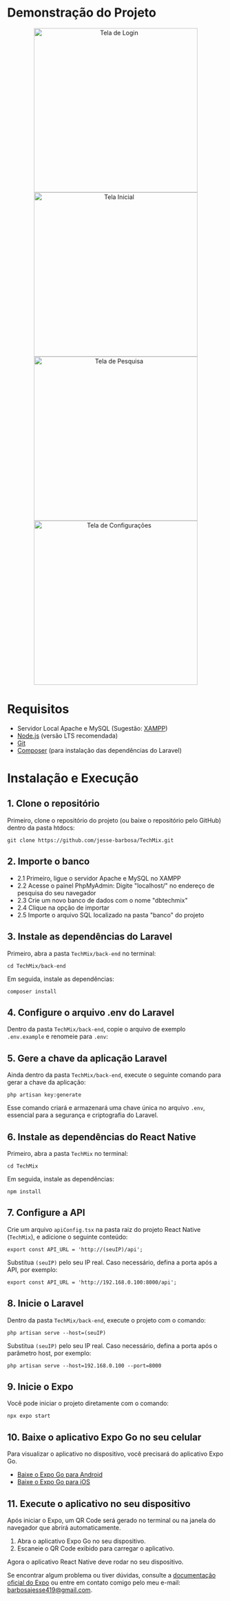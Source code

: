 # Demonstração do Projeto

<div align="center">
    <image src="./assets/demo/login_page.png" alt="Tela de Login" width="380">
    <image src="./assets/demo/home_page.png" alt="Tela Inicial" width="380">
    <image src="./assets/demo/search_page.png" alt="Tela de Pesquisa" width="380">
    <image src="./assets/demo/settings_page.png" alt="Tela de Configurações" width="380">
</div>

# Requisitos  

- Servidor Local Apache e MySQL (Sugestão: [XAMPP](https://www.apachefriends.org/pt_br/download.html))
- [Node.js](https://nodejs.org/en/download) (versão LTS recomendada)
- [Git](https://git-scm.com/downloads)
- [Composer](https://getcomposer.org/download/) (para instalação das dependências do Laravel)

# Instalação e Execução

## 1. Clone o repositório
Primeiro, clone o repositório do projeto (ou baixe o repositório pelo GitHub) dentro da pasta htdocs:

    git clone https://github.com/jesse-barbosa/TechMix.git

## 2. Importe o banco

- 2.1 Primeiro, ligue o servidor Apache e MySQL no XAMPP
- 2.2 Acesse o painel PhpMyAdmin: Digite "localhost/" no endereço de pesquisa do seu navegador
- 2.3 Crie um novo banco de dados com o nome "dbtechmix"
- 2.4 Clique na opção de importar
- 2.5 Importe o arquivo SQL localizado na pasta "banco" do projeto

## 3. Instale as dependências do Laravel

Primeiro, abra a pasta `TechMix/back-end` no terminal:

    cd TechMix/back-end

Em seguida, instale as dependências:

    composer install

## 4. Configure o arquivo .env do Laravel

Dentro da pasta `TechMix/back-end`, copie o arquivo de exemplo `.env.example` e renomeie para `.env`:

## 5. Gere a chave da aplicação Laravel

Ainda dentro da pasta `TechMix/back-end`, execute o seguinte comando para gerar a chave da aplicação:

    php artisan key:generate

Esse comando criará e armazenará uma chave única no arquivo `.env`, essencial para a segurança e criptografia do Laravel.

## 6. Instale as dependências do React Native

Primeiro, abra a pasta `TechMix` no terminal:

    cd TechMix

Em seguida, instale as dependências:

    npm install

## 7. Configure a API

Crie um arquivo `apiConfig.tsx` na pasta raiz do projeto React Native (`TechMix`), e adicione o seguinte conteúdo:

```tsx
export const API_URL = 'http://(seuIP)/api';
```

Substitua `(seuIP)` pelo seu IP real. Caso necessário, defina a porta após a API, por exemplo:

```tsx
export const API_URL = 'http://192.168.0.100:8000/api';
```

## 8. Inicie o Laravel  

Dentro da pasta `TechMix/back-end`, execute o projeto com o comando:

    php artisan serve --host=(seuIP)

Substitua `(seuIP)` pelo seu IP real. Caso necessário, defina a porta após o parâmetro host, por exemplo:

    php artisan serve --host=192.168.0.100 --port=8000

## 9. Inicie o Expo  

Você pode iniciar o projeto diretamente com o comando:

    npx expo start

## 10. Baixe o aplicativo Expo Go no seu celular  

Para visualizar o aplicativo no dispositivo, você precisará do aplicativo Expo Go.  

- [Baixe o Expo Go para Android](https://play.google.com/store/apps/details?id=host.exp.exponent)  
- [Baixe o Expo Go para iOS](https://apps.apple.com/app/expo-go/id982107779)  

## 11. Execute o aplicativo no seu dispositivo  

Após iniciar o Expo, um QR Code será gerado no terminal ou na janela do navegador que abrirá automaticamente.

1. Abra o aplicativo Expo Go no seu dispositivo.
2. Escaneie o QR Code exibido para carregar o aplicativo.

Agora o aplicativo React Native deve rodar no seu dispositivo.

Se encontrar algum problema ou tiver dúvidas, consulte a [documentação oficial do Expo](https://docs.expo.dev/) ou entre em contato comigo pelo meu e-mail: [barbosajesse419@gmail.com](mailto:barbosajesse419@gmail.com).
